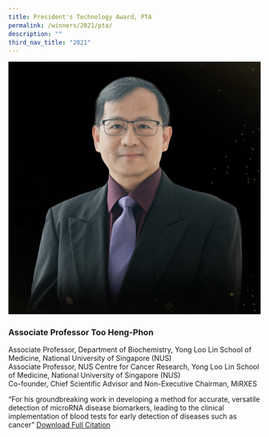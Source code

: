 ```yaml
---
title: President's Technology Award, PTA
permalink: /winners/2021/pta/
description: ""
third_nav_title: "2021"
---
```

![Associate Professor Too Heng-Phon](/images/Winners/2021/Too%20Heng%20Phon.png)
### **Associate Professor Too Heng-Phon**
Associate Professor, Department of Biochemistry, Yong Loo Lin School of Medicine, National University of Singapore (NUS)  
Associate Professor, NUS Centre for Cancer Research, Yong Loo Lin School of Medicine, National University of Singapore (NUS)  
Co-founder, Chief Scientific Advisor and Non-Executive Chairman, MiRXES  

“For his groundbreaking work in developing a method for accurate, versatile detection of microRNA disease biomarkers, leading to the clinical implementation of blood tests for early detection of diseases such as cancer”
[Download Full Citation](/files/Winners/2021/PTA%202021_Prof%20Too%20Heng-Phon.pdf)